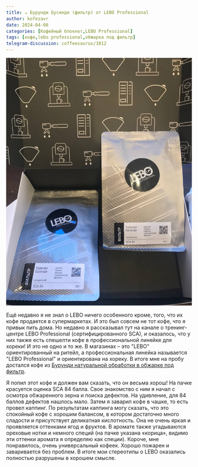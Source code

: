 ```yaml
---
title: ☕️ Бурунди Бусинде (фильтр) от LEBO Professional
author: kofezavr
date: 2024-04-08
categories: [Кофейный блокнот,LEBO Professional]
tags: [кофе,lebo professional,обжарка под фильтр]
telegram-discussion: coffeesaurus/1012
--- 
```

![Бурунди Бусинде (фильтр) от LEBO Professional](/assets/img/posts/24/04/lebo.jpg)

Ещё недавно я не знал о LEBO ничего особенного кроме, того, что их кофе продается в супермаркетах. И это был совсем не тот кофе, что я привык пить дома. Но недавно я рассказывал тут на канале о тренинг-центре LEBO Professional (сертифицированного SCA), и оказалось, что у них также есть спешелти кофе в профессиональной линейке для хореки! И это не одно и то же. В магазинах – это "LEBO" ориентированный на ритейл, а профессиональная линейка называется "LEBO Professional" и ориентирована на хореку. В итоге мне на пробу достался кофе из [Бурунди натуральной обработки в обжарке под фильтр](https://t.me/lebo_professional/208).

Я попил этот кофе и должен вам сказать, что он весьма хорош! На пачке красуется оценка SCA 84 балла. Свое знакомство с ним я начал с осмотра обжаренного зерна и поиска дефектов. На удивление, для 84 баллов дефектов нашлось мало. Затем я заварил кофе в чашке, то есть провел каппинг. По результатам каппинга могу сказать, что это спокойный кофе с хорошим балансом, в котором достаточно много сладости и присутствует деликатная кислотность. Она не очень яркая и проявляется оттенками ягод и фруктов. В аромате также угадываются ореховые нотки и немного специй (на пачке указана «корица», видимо эти оттенки аромата я определяю как специи). Короче, мне понравилось, очень универсальный кофеек. Хорошо пожарен и заваривается без проблем. В итоге мои стереотипы о LEBO оказались полностью разрушены в хорошем смысле.